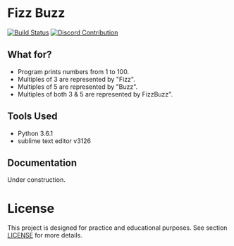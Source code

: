 # Fizz Buzz

[![Build Status](https://travis-ci.org/atrestis/FizzBuzz.svg?branch=master)](https://travis-ci.org/atrestis/FizzBuzz)
[![Discord Contribution](https://img.shields.io/badge/Discord-Contribution-blue.svg?branch=master)](https://discord.gg/Avm52xU)

## What for?

- Program prints numbers from 1 to 100.
- Multiples of 3 are represented by "Fizz".
- Multiples of 5 are represented by "Buzz".
- Multiples of both 3 & 5 are represented by FizzBuzz".

## Tools Used 

- Python 3.6.1
- sublime text editor v3126


## Documentation 

Under construction.

# License 

This project is designed for practice and educational purposes.
See section [LICENSE][] for more details. 

[LICENSE]: LICENSE.md


